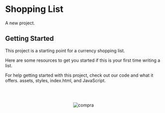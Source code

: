 # Shopping List

A new project.

## Getting Started

This project is a starting point for a currency shopping list.

Here are some resources to get you started if this is your first time writing a list.

For help getting started with this project, check out our code and what it offers.
assets, styles, index.html, and JavaScript.

<!--START_SECTION:footer-->

<br />
<br />

<p align="center">
<img align="center" src="imgcompra.png" alt="compra"/>
</p>
